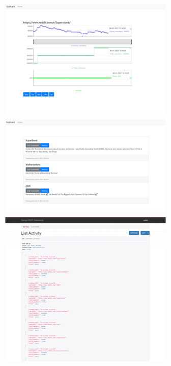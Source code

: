 ![](images/Subreddit_metrics.PNG)

![](images/subreddit_list.PNG)

![](images/api_metric_list_view.PNG)